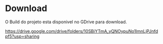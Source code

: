 # Download

O Build do projeto esta disponivel no GDrive para download.

https://drive.google.com/drive/folders/10SBiYTmA_yQNOypuNo1lmnLjPJnfdpf5?usp=sharing